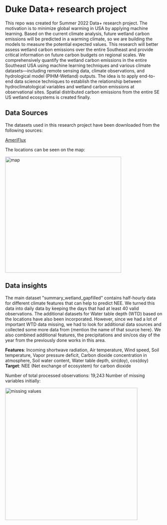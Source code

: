 # Duke Data+ research project

This repo was created for Summer 2022 Data+ research project. The motivation is to minimize global warming in USA by applying machine learning. Based on the current climate analysis, future wetland carbon emissions will be predicted in a warming climate, so we are building the models to measure the potential expected values. This research will better assess wetland carbon emissions over the entire Southeast and provide critical information on future carbon budgets on regional scales.
We comprehensively quantify the wetland carbon emissions in the entire Southeast USA using machine learning techniques and various climate datasets—including remote sensing data, climate observations, and hydrological model (PIHM-Wetland) outputs. The idea is to apply end-to-end data science techniques to establish the relationship between hydroclimatological variables and wetland carbon emissions at observational sites. Spatial distributed carbon emissions from the entire SE US wetland ecosystems is created finally.  


## Data Sources

The datasets used in this research project have been downloaded from the following sources:

[AmeriFlux](https://ameriflux.lbl.gov)

The locations can be seen on the map:

<img width="372" alt="map" src="https://user-images.githubusercontent.com/53462948/178688240-772000f0-b457-4e1e-b076-8b64b44dc242.png">


## Data insights

The main dataset "summary_wetland_gapfilled" contains half-hourly data for different climate features that can help to predict NEE. We turned this data into daily data by keeping the days that had at least 40 valid observations. The additional datasets for Water table depth (WTD) based on the locations have also been incorporated. However, since we had a lot of important WTD data missing, we had to look for additional data sources and collected some more data from {mention the name of that source here}. We also combined additional features, the precipitations and sin/cos day of the year from the previously done works in this area.

**Features**: Incoming shortwave radiation,  Air temperature,  Wind speed,  Soil temperature,  Vapor pressure deficit,  Carbon dioxide concentration in atmosphere,  Soil water content,  Water table depth, sin(doy), cos(doy)
**Target**: NEE (Net exchange of ecosystem) for carbon dioxide  

Number of total processed observations: 19,243
Number of missing variables initially:

<img width="424" alt="missing values" src="https://user-images.githubusercontent.com/53462948/179900983-db755ab1-e773-4478-9051-5955eb2f6369.png">


